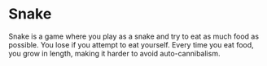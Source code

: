 # Snake
Snake is a game where you play as a snake and try to eat as much food as possible. You lose if you attempt to eat yourself. Every time you eat food, you grow in length, making it harder to avoid auto-cannibalism.
